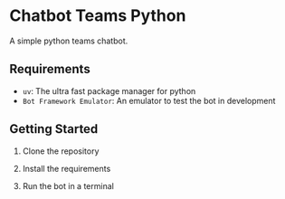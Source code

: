 # Chatbot Teams Python

A simple python teams chatbot.

## Requirements

- `uv`: The ultra fast package manager for python
- `Bot Framework Emulator`: An emulator to test the bot in development

## Getting Started

1. Clone the repository

2. Install the requirements

3. Run the bot in a terminal
